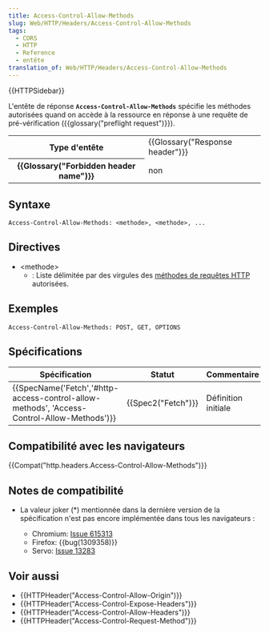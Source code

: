 ```yaml
---
title: Access-Control-Allow-Methods
slug: Web/HTTP/Headers/Access-Control-Allow-Methods
tags:
  - CORS
  - HTTP
  - Reference
  - entête
translation_of: Web/HTTP/Headers/Access-Control-Allow-Methods
---
```

{{HTTPSidebar}}

L'entête de réponse **`Access-Control-Allow-Methods`** spécifie les méthodes autorisées quand on accède à la ressource en réponse à une requête de pré-vérification ({{glossary("preflight request")}}).

<table class="properties">
  <tbody>
    <tr>
      <th scope="row">Type d'entête</th>
      <td>{{Glossary("Response header")}}</td>
    </tr>
    <tr>
      <th scope="row">{{Glossary("Forbidden header name")}}</th>
      <td>non</td>
    </tr>
  </tbody>
</table>

## Syntaxe

    Access-Control-Allow-Methods: <methode>, <methode>, ...

## Directives

- \<methode>
  - : Liste délimitée par des virgules des [méthodes de requêtes HTTP](/en-US/docs/Web/HTTP/Methods) autorisées.

## Exemples

    Access-Control-Allow-Methods: POST, GET, OPTIONS

## Spécifications

| Spécification                                                                                                            | Statut                   | Commentaire         |
| ------------------------------------------------------------------------------------------------------------------------ | ------------------------ | ------------------- |
| {{SpecName('Fetch','#http-access-control-allow-methods', 'Access-Control-Allow-Methods')}} | {{Spec2("Fetch")}} | Définition initiale |

## Compatibilité avec les navigateurs

{{Compat("http.headers.Access-Control-Allow-Methods")}}

## Notes de compatibilité

- La valeur joker (\*) mentionnée dans la dernière version de la spécification n'est pas encore implémentée dans tous les navigateurs :

  - Chromium: [Issue 615313](https://bugs.chromium.org/p/chromium/issues/detail?id=615313)
  - Firefox: {{bug(1309358)}}
  - Servo: [Issue 13283](https://github.com/servo/servo/issues/13283)

## Voir aussi

- {{HTTPHeader("Access-Control-Allow-Origin")}}
- {{HTTPHeader("Access-Control-Expose-Headers")}}
- {{HTTPHeader("Access-Control-Allow-Headers")}}
- {{HTTPHeader("Access-Control-Request-Method")}}
